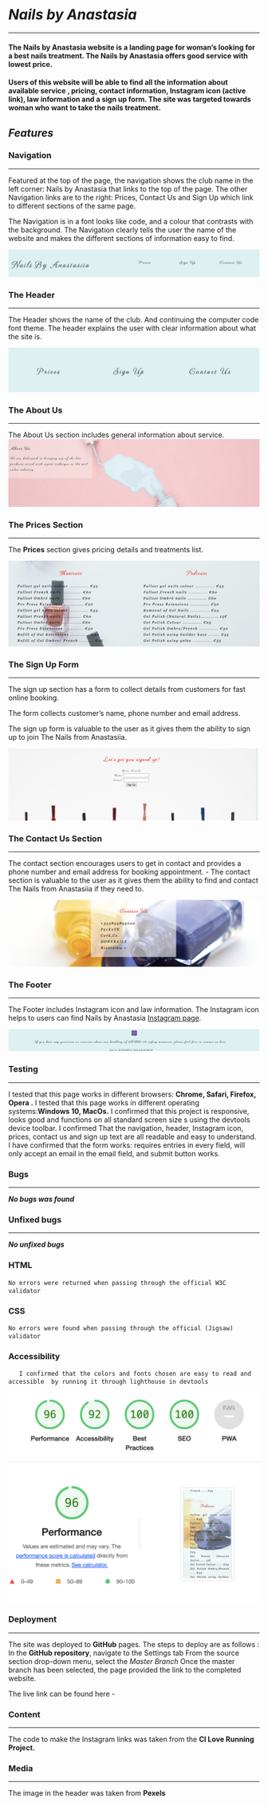 # *Nails by Anastasia*
____

#### The Nails by Anastasia  website is a landing page for woman’s looking for a best nails treatment. The Nails by Anastasia offers good service with lowest price. 


#### Users of this website will be able to find all the information about available service , pricing, contact information, Instagram icon (active link), law information and a sign up form. The site was targeted towards woman who want to take the nails treatment.


## *Features*


### Navigation
____

Featured at the top of the page, the navigation shows the club name in the left corner: Nails by Anastasia that links to the top of the page.
The other Navigation links are to the right: Prices, Contact Us and Sign Up which link to different sections of the same page.

The Navigation is in a font looks like code, and a colour that contrasts with the background.
The Navigation clearly tells the user the name of the website and makes the different sections of information easy to find.  

![](screenshots/navigation.png)



### The Header 
___        
  The Header shows the name of the club. And continuing the computer code font theme.
  The header explains the user with clear information about what the site is.

  ![](screenshots/header.png)


### The About Us 
___
  The About Us section includes general information about service.
  ![](screenshots/about%20us.png)



### The Prices Section
___

  The **Prices** section gives pricing details and treatments list.

  ![](screenshots/prices.png)



 
### The Sign Up Form
___

   
  The sign up section has a form to collect details from customers for fast online booking. 
       
  The form collects customer’s name, phone number and email address.
  
  The sign up form is valuable to the user as it gives them the ability to sign up to join The Nails from Anastasiia.

  ![](screenshots/sign-up.png)


### The Contact Us Section
___
        
  The contact section encourages users to get in contact and provides a phone number and  email address for booking appointment.
       -  The contact section is valuable to the user as it gives them the ability to find and contact The Nails from Anastasiia if they need to.

![](screenshots/contacts.png)




### The Footer
___

The Footer includes Instagram icon and law information. 
The Instagram icon helps to users can find Nails by Anastasia  [Instagram page](https://www.instagram.com/manicure_doneraile/).

![](screenshots/footer.png)
### Testing
___

I tested that this page works in different browsers: **Chrome, Safari, Firefox, Opera .**
I tested that this page works in different operating systems:**Windows 10, MacOs.**
I confirmed that this project is responsive, looks good and functions on all standard screen size s using the devtools device toolbar.
I confirmed That the navigation, header, Instagram icon, prices, contact us and sign up text are all readable and easy to understand. 
I have confirmed that the form works: requires entries in every field, will only accept an email in the email field, and submit button works.

### Bugs
___

***No bugs was found***

### Unfixed bugs
___

***No unfixed bugs***


### HTML
	No errors were returned when passing through the official W3C validator
### CSS
	No errors were found when passing through the official (Jigsaw) validator
### Accessibility
       I confirmed that the colors and fonts chosen are easy to read and accessible  by running it through lighthouse in devtools

![](screenshots/lighthouse.png)


### Deployment
___

The site was deployed to **GitHub** pages. The steps to deploy are as follows :
 In the **GitHub repository**, navigate to the Settings tab
From the source section drop-down menu, select the *Master Branch*
Once the master branch has been selected, the page provided the link to the completed website.

The live link can be found here - 


### Content
____

The code to make the Instagram links was taken from the **CI Love Running Project.**

### Media
____

  The image in the header was taken from **Pexels**